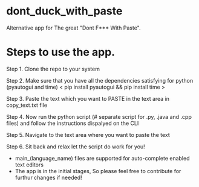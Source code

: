 # dont_duck_with_paste
Alternative app for The great "Dont F*** With Paste".

# Steps to use the app.
Step 1. Clone the repo to your system

Step 2. Make sure that you have all the dependencies satisfying for python (pyautogui and time) < pip install pyautogui && pip install time >

Step 3. Paste the text which you want to PASTE in the text area in copy_text.txt file 

Step 4. Now run the python script (# separate script for .py, .java and .cpp files) and follow the instructions dispalyed on the CLI

Step 5. Navigate to the text area where you want to paste the text

Step 6. Sit back and relax let the script do work for you!

* main_(language_name) files are supported for auto-complete enabled text editors
* The app is in the initial stages, So please feel free to contribute for furthur changes if needed!
